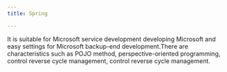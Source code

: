 ```yaml
---
title: Spring

---
```

It is suitable for Microsoft service development developing Microsoft and easy settings for Microsoft backup-end development.There are characteristics such as POJO method, perspective-oriented programming, control reverse cycle management, control reverse cycle management.